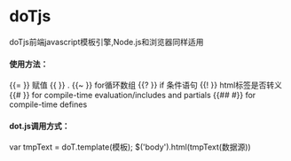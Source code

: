 # doTjs
doTjs前端javascript模板引擎,Node.js和浏览器同样适用

#### 使用方法：
{{= }} 赋值
{{ }} .
{{~ }} for循环数组
{{? }} if 条件语句
{{! }} html标签是否转义
{{# }} for compile-time evaluation/includes and partials
{{## #}} for compile-time defines


#### dot.js调用方式：
var tmpText = doT.template(模板);
$('body').html(tmpText(数据源))
